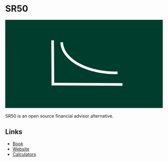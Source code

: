 # SR50

![Logo](static/img/sr50logo.svg)

SR50 is an open source financial advisor alternative.

## Links

- [Book](https://docs.google.com/document/d/1Va6BySu3akYa1SWyfu4Awht-jDD21Gd4p0qcxM8cSog/edit?usp=sharing)
- [Website](https://sr50.finance/)
- [Calculators](https://docs.google.com/spreadsheets/d/1ek2bVQG92nA0KChM-Dz4_43cVil9HQ1BwvrQOybIq4w/template/preview)